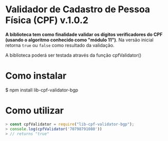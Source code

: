 # Validador de Cadastro de Pessoa Física (CPF)  v.1.0.2

**A biblioteca tem como finalidade validar os dígitos verificadores do CPF (usando o algoritmo conhecido como "módulo 11")**. Na versão inicial retorna `true` ou `false` como resultado da validação.

A biblioteca poderá ser testada através da função cpfValidator()

# Como instalar
$  npm install lib-cpf-validator-bgp

# Como utilizar

```js
> const cpfValidator = require("lib-cpf-validator-bgp");
> console.log(cpfValidator('70798791080'))
> // returns "true"
```